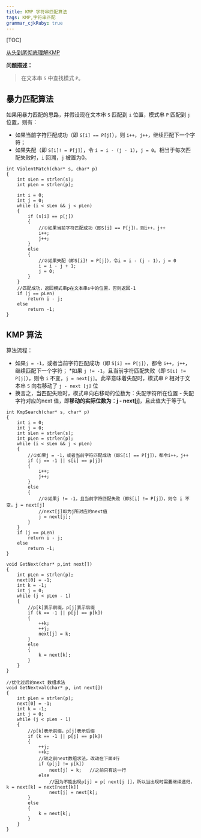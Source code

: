 ```yaml
---
title: KMP 字符串匹配算法
tags: KMP,字符串匹配
grammar_cjkRuby: true
---
```


[TOC]

[从头到尾彻底理解KMP][1]

**问题描述：**
> 在文本串 `S` 中查找模式 `P`。

##  暴力匹配算法
如果用暴力匹配的思路，并假设现在文本串 `S` 匹配到 `i` 位置，模式串 `P` 匹配到 `j` 位置，则有：
* 如果当前字符匹配成功（即 `S[i] == P[j]`），则 `i++`，`j++`，继续匹配下一个字符；
* 如果失配（即 `S[i]! = P[j]`），令 `i = i - (j - 1)`，`j = 0`。相当于每次匹配失败时，`i` 回溯，`j` 被置为0。
```cpp?linenums
int ViolentMatch(char* s, char* p)
{
	int sLen = strlen(s);
	int pLen = strlen(p);

	int i = 0;
	int j = 0;
	while (i < sLen && j < pLen)
	{
		if (s[i] == p[j])
		{
			//①如果当前字符匹配成功（即S[i] == P[j]），则i++，j++    
			i++;
			j++;
		}
		else
		{
			//②如果失配（即S[i]! = P[j]），令i = i - (j - 1)，j = 0    
			i = i - j + 1;
			j = 0;
		}
	}
	//匹配成功，返回模式串p在文本串s中的位置，否则返回-1
	if (j == pLen)
		return i - j;
	else
		return -1;
}
```
##  KMP 算法
算法流程：
* 如果`j = -1`，或者当前字符匹配成功（即 `S[i] == P[j]`），都令 `i++`，`j++`，继续匹配下一个字符；
*如果 `j != -1`，且当前字符匹配失败（即 `S[i] != P[j]`），则令 `i` 不变，`j = next[j]`。此举意味着失配时，模式串 `P` 相对于文本串 `S` 向右移动了 `j - next [j]` 位
* 换言之，当匹配失败时，模式串向右移动的位数为：失配字符所在位置 - 失配字符对应的next 值，即**移动的实际位数为：j - next[j]**，且此值大于等于1。

```cpp?linenums
int KmpSearch(char* s, char* p)
{
	int i = 0;
	int j = 0;
	int sLen = strlen(s);
	int pLen = strlen(p);
	while (i < sLen && j < pLen)
	{
		//①如果j = -1，或者当前字符匹配成功（即S[i] == P[j]），都令i++，j++    
		if (j == -1 || s[i] == p[j])
		{
			i++;
			j++;
		}
		else
		{
			//②如果j != -1，且当前字符匹配失败（即S[i] != P[j]），则令 i 不变，j = next[j]    
			//next[j]即为j所对应的next值      
			j = next[j];
		}
	}
	if (j == pLen)
		return i - j;
	else
		return -1;
}
```

```cpp?linenums
void GetNext(char* p,int next[])
{
	int pLen = strlen(p);
	next[0] = -1;
	int k = -1;
	int j = 0;
	while (j < pLen - 1)
	{
		//p[k]表示前缀，p[j]表示后缀
		if (k == -1 || p[j] == p[k]) 
		{
			++k;
			++j;
			next[j] = k;
		}
		else 
		{
			k = next[k];
		}
	}
}
```

```cpp?linenums
//优化过后的next 数组求法
void GetNextval(char* p, int next[])
{
	int pLen = strlen(p);
	next[0] = -1;
	int k = -1;
	int j = 0;
	while (j < pLen - 1)
	{
		//p[k]表示前缀，p[j]表示后缀  
		if (k == -1 || p[j] == p[k])
		{
			++j;
			++k;
			//较之前next数组求法，改动在下面4行
			if (p[j] != p[k])
				next[j] = k;   //之前只有这一行
			else
				//因为不能出现p[j] = p[ next[j ]]，所以当出现时需要继续递归，k = next[k] = next[next[k]]
				next[j] = next[k];
		}
		else
		{
			k = next[k];
		}
	}
}

```






























  [1]: http://blog.csdn.net/v_july_v/article/details/7041827